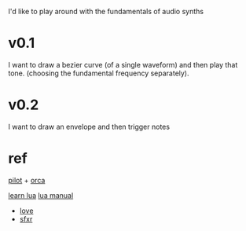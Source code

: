 I'd like to play around with the fundamentals of audio synths

# v0.1
I want to draw a bezier curve (of a single waveform)
and then play that tone. (choosing the fundamental frequency separately).

# v0.2
I want to draw an envelope and then trigger notes

# ref
[pilot](https://github.com/hundredrabbits/pilot) + [orca](https://github.com/hundredrabbits/Orca)

[learn lua](https://learnxinyminutes.com/docs/lua/)
[lua manual](https://www.lua.org/manual/5.4/manual.html)
* [love](https://love2d.org/)
* [sfxr](http://nucular.github.io/sfxrlua/)
